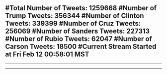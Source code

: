 #Total Number of Tweets: 1259668 
#Number of Trump Tweets: 356344
#Number of Clinton Tweets: 339399
#Number of Cruz Tweets: 256069
#Number of Sanders Tweets: 227313
#Number of Rubio Tweets: 62047
#Number of Carson Tweets: 18500
#Current Stream Started at Fri Feb 12 00:58:01 MST
---
---
---
